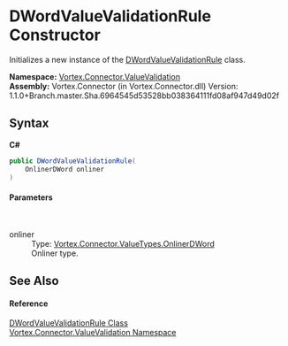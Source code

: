 # DWordValueValidationRule Constructor 
 

Initializes a new instance of the <a href="T_Vortex_Connector_ValueValidation_DWordValueValidationRule.md">DWordValueValidationRule</a> class.

**Namespace:**&nbsp;<a href="N_Vortex_Connector_ValueValidation.md">Vortex.Connector.ValueValidation</a><br />**Assembly:**&nbsp;Vortex.Connector (in Vortex.Connector.dll) Version: 1.1.0+Branch.master.Sha.6964545d53528bb038364111fd08af947d49d02f

## Syntax

**C#**<br />
``` C#
public DWordValueValidationRule(
	OnlinerDWord onliner
)
```


#### Parameters
&nbsp;<dl><dt>onliner</dt><dd>Type: <a href="T_Vortex_Connector_ValueTypes_OnlinerDWord.md">Vortex.Connector.ValueTypes.OnlinerDWord</a><br />Onliner type.</dd></dl>

## See Also


#### Reference
<a href="T_Vortex_Connector_ValueValidation_DWordValueValidationRule.md">DWordValueValidationRule Class</a><br /><a href="N_Vortex_Connector_ValueValidation.md">Vortex.Connector.ValueValidation Namespace</a><br />